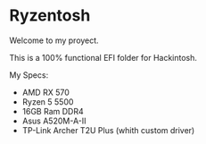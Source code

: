 # Ryzentosh

Welcome to my proyect.

This is a 100% functional EFI folder for Hackintosh.

My Specs:

- AMD RX 570
- Ryzen 5 5500
- 16GB Ram DDR4
- Asus A520M-A-II
- TP-Link Archer T2U Plus (whith custom driver)

